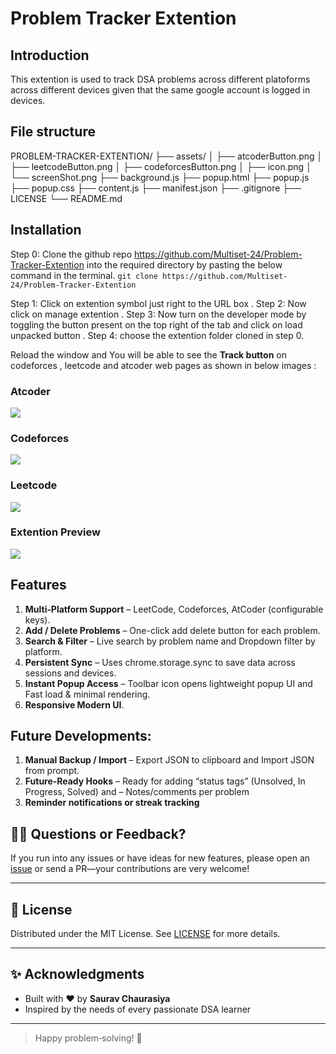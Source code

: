 # Problem Tracker Extention

## Introduction 

This extention is used to track DSA problems across different platoforms across different devices given that the same google account is logged in devices.

## File structure

PROBLEM-TRACKER-EXTENTION/
├── assets/
│   ├── atcoderButton.png
│   ├── leetcodeButton.png
│   ├── codeforcesButton.png
│   ├── icon.png
│   └── screenShot.png
├── background.js
├── popup.html
├── popup.js
├── popup.css
├── content.js
├── manifest.json
├── .gitignore
├── LICENSE
└── README.md

## Installation

Step 0: Clone the github repo https://github.com/Multiset-24/Problem-Tracker-Extention into the required directory by pasting the below command in the terminal.
```git clone https://github.com/Multiset-24/Problem-Tracker-Extention```

Step 1: Click on extention symbol just right to the URL box .
Step 2: Now click on manage extention .
Step 3: Now turn on the developer mode by toggling the button present on the top right of the tab and click on load unpacked button .
Step 4: choose the extention folder cloned in step 0.

Reload the window and You will be able to see the <b>Track button</b> on codeforces , leetcode and atcoder web pages as shown in below images :

<div style="flex">

### Atcoder
<image src="./assets/atcoderButton.png">

### Codeforces
<image src="./assets/codeforcesButton.png">

### Leetcode
<image src="./assets/leetcodeButton.png">
</div>

### Extention Preview
<image src="./assets/screenShot.png">

## Features

1. <b>Multi‑Platform Support</b> – LeetCode, Codeforces, AtCoder (configurable keys).
2. <b>Add / Delete Problems</b> – One-click add delete button for each problem.
3. <b>Search & Filter</b> – Live search by problem name and Dropdown filter by platform.
4. <b>Persistent Sync</b> – Uses chrome.storage.sync to save data across sessions and devices.
5. <b>Instant Popup Access</b> – Toolbar icon opens lightweight popup UI and Fast load & minimal rendering.
6. <b>Responsive Modern UI</b>.

## Future Developments:
1. <b>Manual Backup / Import </b>– Export JSON to clipboard and Import JSON from prompt.
2. <b>Future‑Ready Hooks</b> – Ready for adding “status tags” (Unsolved, In Progress, Solved) and – Notes/comments per problem
3. <b>Reminder notifications or streak tracking</b>

## 🙋‍♂️ Questions or Feedback?

If you run into any issues or have ideas for new features, please open an [issue](https://github.com/your-username/your-repo/issues) or send a PR—your contributions are very welcome!

---

## 📄 License

Distributed under the MIT License. See [LICENSE](./LICENSE) for more details.

---

## ✨ Acknowledgments

- Built with ❤️ by **Saurav Chaurasiya**  
- Inspired by the needs of every passionate DSA learner

---

> Happy problem‑solving! 🚀  
